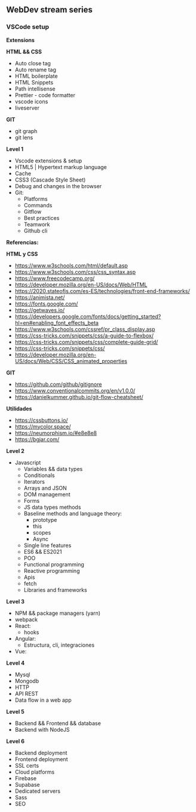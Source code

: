 ## WebDev stream series

### VSCode setup

**Extensions**

**HTML && CSS**

- Auto close tag
- Auto rename tag
- HTML boilerplate
- HTML Snippets
- Path intellisense
- Prettier - code formatter
- vscode icons
- liveserver

**GIT**

- git graph
- git lens

**Level 1**

- Vscode extensions & setup
- HTML5 | Hypertext markup language
- Cache
- CSS3 (Cascade Style Sheet)
- Debug and changes in the browser
- Git:
  - Platforms
  - Commands
  - Gitflow
  - Best practices
  - Teamwork
  - Github cli

**Referencias:**

**HTML y CSS**

- https://www.w3schools.com/html/default.asp
- https://www.w3schools.com/css/css_syntax.asp
- https://www.freecodecamp.org/
- https://developer.mozilla.org/en-US/docs/Web/HTML
- https://2020.stateofjs.com/es-ES/technologies/front-end-frameworks/
- https://animista.net/
- https://fonts.google.com/
- https://getwaves.io/
- https://developers.google.com/fonts/docs/getting_started?hl=en#enabling_font_effects_beta
- https://www.w3schools.com/cssref/pr_class_display.asp
- https://css-tricks.com/snippets/css/a-guide-to-flexbox/
- https://css-tricks.com/snippets/css/complete-guide-grid/
- https://css-tricks.com/snippets/css/
- https://developer.mozilla.org/en-US/docs/Web/CSS/CSS_animated_properties

**GIT**

- https://github.com/github/gitignore
- https://www.conventionalcommits.org/en/v1.0.0/
- https://danielkummer.github.io/git-flow-cheatsheet/

**Utilidades**

- https://cssbuttons.io/
- https://mycolor.space/
- https://neumorphism.io/#e8e8e8
- https://bgjar.com/

**Level 2**

- Javascript
  - Variables && data types
  - Conditionals
  - Iterators
  - Arrays and JSON
  - DOM management
  - Forms
  - JS data types methods
  - Baseline methods and language theory:
    - prototype
    - this
    - scopes
    - Async
  - Single line features
  - ES6 && ES2021
  - POO
  - Functional programming
  - Reactive programming
  - Apis
  - fetch
  - Libraries and frameworks

**Level 3**

- NPM && package managers (yarn)
- webpack
- React:
  - hooks
- Angular:
  - Estructura, cli, integraciones
- Vue:

**Level 4**

- Mysql
- Mongodb
- HTTP
- API REST
- Data flow in a web app

**Level 5**

- Backend && Frontend && database
- Backend with NodeJS

**Level 6**

- Backend deployment
- Frontend deployment
- SSL certs
- Cloud platforms
- Firebase
- Supabase
- Dedicated servers
- Sass
- SEO
